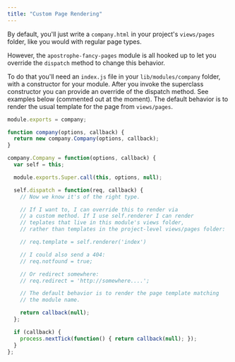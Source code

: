 ```yaml
---
title: "Custom Page Rendering"
---
```


By default, you'll just write a `company.html` in your project's `views/pages` folder, like you would with regular page types.

However, the `apostrophe-fancy-pages` module is all hooked up to let you override the `dispatch` method to change this behavior.

To do that you'll need an `index.js` file in your `lib/modules/company` folder, with a constructor for your module. After you invoke the superclass constructor you can provide an override of the dispatch method. See examples below (commented out at the moment). The default behavior is to render the usual template for the page from `views/pages`.

```javascript
module.exports = company;

function company(options, callback) {
  return new company.Company(options, callback);
}

company.Company = function(options, callback) {
  var self = this;

  module.exports.Super.call(this, options, null);

  self.dispatch = function(req, callback) {
    // Now we know it's of the right type.

    // If I want to, I can override this to render via
    // a custom method. If I use self.renderer I can render
    // teplates that live in this module's views folder,
    // rather than templates in the project-level views/pages folder:

    // req.template = self.renderer('index')

    // I could also send a 404:
    // req.notfound = true;

    // Or redirect somewhere:
    // req.redirect = 'http://somewhere....';

    // The default behavior is to render the page template matching
    // the module name.

    return callback(null);
  };

  if (callback) {
    process.nextTick(function() { return callback(null); });
  }
};
```

